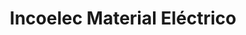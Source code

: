 ---
title: "Incoelec Material Eléctrico"
url: /ubeda/incoelec-material-electrico/
shop: Elektronik
---